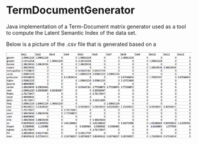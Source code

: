 TermDocumentGenerator
=====================

Java implementation of a Term-Document matrix generator used as a tool to compute the Latent Semantic Index of the data set.

Below is a picture of the .csv file that is generated based on a 

![](https://github.com/Unknowncmbk/TermDocumentGenerator/blob/master/termdoc.png)
